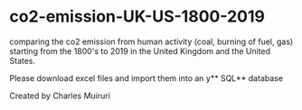 # co2-emission-UK-US-1800-2019
comparing the co2 emission from human activity (coal, burning of fuel, gas) starting from the 1800's to 2019
in the United Kingdom and the United States.

Please download excel files and import them into an y** SQL** database

Created by Charles Muiruri
